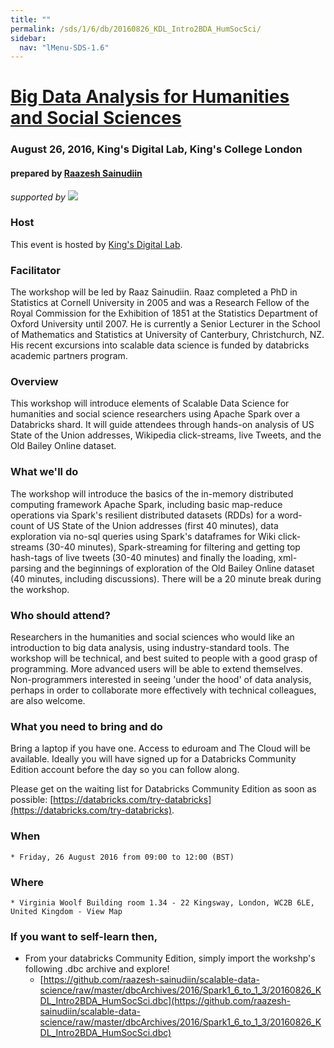 ```yaml
---
title: ""
permalink: /sds/1/6/db/20160826_KDL_Intro2BDA_HumSocSci/
sidebar:
  nav: "lMenu-SDS-1.6"
---
```


# [Big Data Analysis for Humanities and Social Sciences](https://www.eventbrite.co.uk/e/big-data-analysis-for-the-humanities-and-social-sciences-tickets-26708754604)

### August 26, 2016, King's Digital Lab, King's College London
#### prepared by [Raazesh Sainudiin](https://nz.linkedin.com/in/raazesh-sainudiin-45955845) 

*supported by* [![](https://raw.githubusercontent.com/raazesh-sainudiin/scalable-data-science/master/images/databricks_logoTM_200px.png)](https://databricks.com/)



### Host

This event is hosted by [King's Digital Lab](http://www.eventbrite.co.uk/King's%20Digital%20Lab).

### Facilitator

The workshop will be led by Raaz Sainudiin. Raaz completed a PhD in Statistics at Cornell University in 2005 and was a Research Fellow of the Royal Commission for the Exhibition of 1851 at the Statistics Department of Oxford University until 2007. He is currently a Senior Lecturer in the School of Mathematics and Statistics at University of Canterbury, Christchurch, NZ. His recent excursions into scalable data science is funded by databricks academic partners program.

### Overview

This workshop will introduce elements of Scalable Data Science for humanities and social science researchers using Apache Spark over a Databricks shard. It will guide attendees through hands-on analysis of US State of the Union addresses, Wikipedia click-streams, live Tweets, and the Old Bailey Online dataset.

### What we'll do

The workshop will introduce the basics of the in-memory distributed computing framework Apache Spark, including basic map-reduce operations via Spark's resilient distributed datasets (RDDs) for a word-count of US State of the Union addresses (first 40 minutes), data exploration via no-sql queries using Spark's dataframes for Wiki click-streams (30-40 minutes), Spark-streaming for filtering and getting top hash-tags of live tweets (30-40 minutes) and finally the loading, xml-parsing and the beginnings of exploration of the Old Bailey Online dataset (40 minutes, including discussions). There will be a 20 minute break during the workshop.

### Who should attend?

Researchers in the humanities and social sciences who would like an introduction to big data analysis, using industry-standard tools. The workshop will be technical, and best suited to people with a good grasp of programming. More advanced users will be able to extend themselves. Non-programmers interested in seeing 'under the hood' of data analysis, perhaps in order to collaborate more effectively with technical colleagues, are also welcome.

### What you need to bring and do

Bring a laptop if you have one. Access to eduroam and The Cloud will be available. Ideally you will have signed up for a Databricks Community Edition account before the day so you can follow along.

Please get on the waiting list for Databricks Community Edition as soon as possible: [https://databricks.com/try-databricks](https://databricks.com/try-databricks).

### When
    * Friday, 26 August 2016 from 09:00 to 12:00 (BST) 
    
### Where
    * Virginia Woolf Building room 1.34 - 22 Kingsway, London, WC2B 6LE, United Kingdom - View Map

### If you want to self-learn then,

* From your databricks Community Edition, simply import the workshp's following .dbc archive and explore!
   * [https://github.com/raazesh-sainudiin/scalable-data-science/raw/master/dbcArchives/2016/Spark1_6_to_1_3/20160826_KDL_Intro2BDA_HumSocSci.dbc](https://github.com/raazesh-sainudiin/scalable-data-science/raw/master/dbcArchives/2016/Spark1_6_to_1_3/20160826_KDL_Intro2BDA_HumSocSci.dbc)

